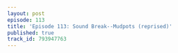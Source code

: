 ```yaml
---
layout: post
episode: 113
title: 'Episode 113: Sound Break--Mudpots (reprised)'
published: true
track_id: 793947763
---
```

<div class='list post-player' track='{{page.track_id}}'></div>
